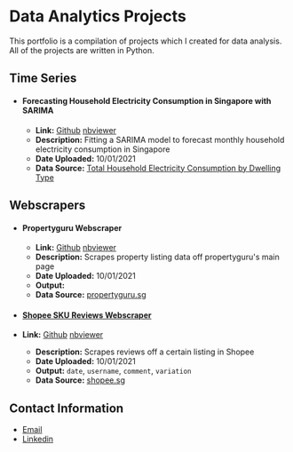 # Data Analytics Projects

This portfolio is a compilation of projects which I created for data analysis. All of the projects are written in Python.

## Time Series

- #### **Forecasting Household Electricity Consumption in Singapore with SARIMA**
  - **Link:** [Github](timeseries/forecasting_household_electricity_SARIMA.ipynb) [nbviewer](https://nbviewer.jupyter.org/github/zachary-tang/Data-Analytics-Projects/blob/main/timeseries/forecasting_household_electricity_SARIMA.ipynb)
  - **Description:** Fitting a SARIMA model to forecast monthly household electricity consumption in Singapore
  - **Date Uploaded:** 10/01/2021
  - **Data Source:** [Total Household Electricity Consumption by Dwelling Type](https://data.gov.sg/dataset/total-household-electricity-consumption-by-dwelling-type)

## Webscrapers

- #### **Propertyguru Webscraper**
  - **Link:** [Github](webscrapers/webscraper_propertyguru_sg.ipynb) [nbviewer](https://nbviewer.jupyter.org/github/zachary-tang/Data-Analytics-Projects/blob/main/webscrapers/webscraper_propertyguru_sg.ipynb)
  - **Description:** Scrapes property listing data off propertyguru's main page
  - **Date Uploaded:** 10/01/2021
  - **Output:**
  - **Data Source:** [propertyguru.sg](https://www.propertyguru.com.sg)
  
- #### **[Shopee SKU Reviews Webscraper](webscrapers/webscraper_shopee_SKU.ipynb)**
- **Link:** [Github](webscrapers/webscraper_shopee_SKU.ipynb) [nbviewer](https://nbviewer.jupyter.org/github/zachary-tang/Data-Analytics-Projects/blob/main/webscrapers/webscraper_propertyguru_sg.ipynb)
  - **Description:** Scrapes reviews off a certain listing in Shopee
  - **Date Uploaded:** 10/01/2021
  - **Output:** ``date``, ``username``, ``comment``, ``variation``
  - **Data Source:** [shopee.sg](https://www.shopee.sg)
  
## Contact Information

- [Email](mailto:zacharytangjiaying@gmail.com)
- [Linkedin](https://www.linkedin.com/in/zacharytang/)

